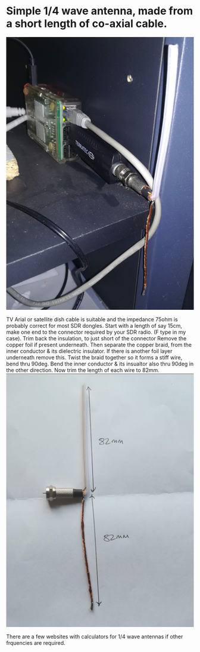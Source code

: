 Simple 1/4 wave antenna, made from a short length of co-axial cable.
====================================================================
![Homemade Dipole antenna](img/dipoleconnected.png?raw=true)

TV Arial or satellite dish cable is suitable and the impedance 75ohm is probably correct for most SDR dongles.
Start with a length of say 15cm, make one end to the connector required by your SDR radio. (F type in my case).
Trim back the insulation, to just short of the connector 
Remove the copper foil if present underneath.
Then separate the copper braid, from the inner conductor & its dielectric insulator.
If there is another foil layer underneath remove this.
Twist the braid together so it forms a stiff wire, bend thru 90deg.
Bend the inner conductor & its insualtor also thru 90deg in the other direction.
Now trim the length of each wire to 82mm.
![Homemade Dipole diagram](img/dipolediagram.png?raw=true)

There are a few websites with calculators  for 1/4 wave antennas if other frquencies are required.
